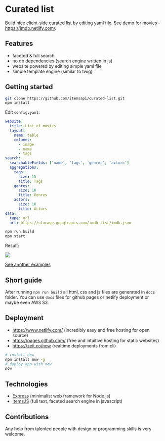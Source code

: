 # Curated list

Build nice client-side curated list by editing yaml file.
See demo for movies - https://imdb.netlify.com/.

## Features

- faceted & full search
- no db dependencies (search engine written in js)
- website powered by editing simple yaml file
- simple template engine (similar to twig)

## Getting started

```bash
git clone https://github.com/itemsapi/curated-list.git
npm install
```

Edit `config.yaml`:

```yaml
website:
  title: List of movies
  layout: 
    name: table
    columns: 
      - image
      - name
      - tags
search:
  searchableFields: ['name', 'tags', 'genres', 'actors']
  aggregations:
    tags: 
      size: 15
      title: Tags
    genres: 
      size: 10
      title: Genres
    actors: 
      size: 10
      title: Actors
data:
  type: url
  url: https://storage.googleapis.com/imdb-list/imdb.json
```

```bash
npm run build
npm start
```

Result:

![](https://media.giphy.com/media/xUPGceuCLz8yFbu4Ew/giphy.gif)

[See another examples](examples.md)

## Short guide

After running `npm run build` all html, css and js files are generated in `docs` folder. 
You can use `docs` files for github pages or netlify deployment or maybe even AWS S3. 

## Deployment

- https://www.netlify.com/ (incredibly easy and free hosting for open source)
- https://pages.github.com/ (free and intuitive hosting for static websites)
- https://zeit.co/now (realtime deployments from cli)

```bash
# install now
npm install now -g
# deploy app with now 
now
```

## Technologies

- [Express](https://github.com/expressjs/express) (minimalist web framework for Node.js)
- [ItemsJS](https://github.com/itemsapi/itemsjs) (full text, faceted search engine in javascript)

## Contributions

Any help from talented people with design or programming skills is very welcome.
